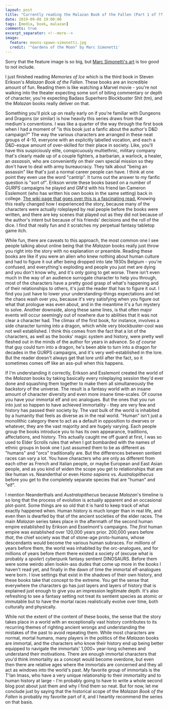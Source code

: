 ```yaml
---
layout: post
title: "Currently reading the Malazan Book of the Fallen (Part 1 of ??)"
date: 2019-09-08 19:00:00
tags: [media, book, malazan]
comments: true
excerpt_separator: <!--more-->
image:
  feature: moons-spawn-simonetti.jpg
  credit: '"Gardens of the Moon" by Marc Simonetti'
---
```


Sorry that the feature image is so big, but [Marc Simonetti's art](https://art.marcsimonetti.com/) is too good to not include.

I just finished reading _Memories of Ice_ which is the third book in Steven Erikson's _Malazan Book of the Fallen_. These books are an incredible amount of fun. Reading them is like watching a Marvel movie - you're not walking into the theater expecting some sort of biting commentary or depth of character, you're expecting Badass Superhero Blockbuster Shit (tm), and the _Malazan_ books really deliver on that.

<!--more-->

Something you'll pick up on really early on if you're familiar with Dungeons and Dragons (or similar) is how heavily this series draws from that medium's conventions. I was like a quarter of the way through the first book when I had a moment of "is this book just a fanfic about the author's D&D campaign?" The way the various characters are arranged in these neat groups of 4-10, everyone with an explicitly labelled vocation, and each a D&D-esque amount of over-skilled for their place in society. Like, you'll have this suspiciously elite, conspicuously multiethnic, military company that's clearly made up of a couple fighters, a barbarian, a warlock, a healer, an _assassin_, who are conveniently on their own special mission so they don't have to deal with army bureaucracy. They talk about "being an assassin" like that's just a normal career people can have. I think at one point they even use the word "cantrip". It turns out the answer to my fanfic question is "sort of". Erikson wrote these books based on a number of _GURPS_ campaigns he played and GM'd with his friend Ian Cameron Esslemont (who has written his own books in the same setting) back in college. [The wiki page that goes over this is a fascinating read.](https://malazan.fandom.com/wiki/Role-playing_Game_Origins_of_the_Malazan_Series) Knowing this really changed how I experienced the story, because many of the characters were actually roleplayed by real people before the books were written, and there are key scenes that played out as they did not because of the author's intent but because of his friends' decisions and the roll of the dice. I find that really fun and it scratches my perpetual fantasy tabletop game itch.

While fun, there are caveats to this approach, the most common one I see people talking about online being that the _Malazan_ books really just throw you right into the story with no explanation or preamble. Reading these books are like if you were an alien who knew nothing about human culture and had to figure it out after being dropped into late 1930s Belgium - you're confused, and everything's exploding and people you just met are dying and you don't know why, and it's only going to get worse. There isn't even much in the way of an audience surrogate character to help you through, most of the characters have a pretty good grasp of what's happening and of their relationships to others, it's just the reader that has to figure it out. I find you just have to lower your understanding-things expectations and let the chaos wash over you, because it's very satisfying when you figure out what that prologue was even about, and in the meantime it's a fun mystery to solve. Another downside, along these same lines, is that often major events will occur seemingly out of nowhere due to abilities that it was not clear a character had. The climax of the first book, for instance, involves a side character turning into a dragon, which while very blockbuster-cool was not well established. I think this comes from the fact that a lot of the characters, as well as the books' magic system and history, were pretty well fleshed out in the minds of the author for years in advance. So _of course_ that guy could turn into a dragon, he's been able to turn into a dragon for decades in the GURPS campaigns, and it's very well-established in the lore. But the reader doesn't always get that lore until after the fact, so it sometimes comes off like an ass-pull when this happens.

If I'm understanding it correctly, Erikson and Esslemont created the world of the _Malazan_ books by taking basically every roleplaying session they'd ever done and squashing them together to make them all simultaneously the backstory of the universe. The result is a fantasy world with an insane amount of character diversity and even more insane time-scales. Of course you have your immortal elf and orc analogues. But the ones that you run into just so happen to have achieved immortality - they are very few and history has passed their society by. The vast bulk of the world is inhabited by a humanity that feels as diverse as in the real world. "Human" isn't just a monolithic category there to act as a default in opposition to dwarves or whatever, they are the vast majority and are hugely varying. Each people group the books introduce you to has its own appearance, traditions, affectations, and history. This actually caught me off guard at first, I was so used to Elder Scrolls rules that when I got bombarded with the names of ethnic groups in book one I just assumed them to be as different as "humans" and "orcs" traditionally are. But the differences between sentient races can vary a lot. You have characters who are only as different from each other as French and Italian people, or maybe European and East Asian people, and as you kind of widen the scope you get to relationships that are like human vs. Neanderthal or even _Homo sapiens_ vs. _Australopithecus_ before you get to the completely separate species that are "human" and "elf".

I mention Neanderthals and _Australopithecus_ because _Malazan_'s timeline is so long that the process of evolution is actually apparent and an occasional plot-point. Some things are so old that it is hard to keep track of what exactly happened when. Human history is much longer than in real life, and even then is dwarfed by that of the ancient societies of the elder races. The main _Malazan_ series takes place in the aftermath of the second human empire established by Erikson and Esselmont's campaigns. The _first_ human empire was established over 120,000 years prior. 200,000 years before _that_, the chief society was that of stone-age proto-humans, whose descendants would become the various human subraces. For _millions_ of years before them, the world was inhabited by the orc-analogues, and for millions of years before _them_ there existed a society of (excuse what is probably a _spoiler_) cyberpunk fantasy sentient DINOSAURS. Before them were some weirdo alien lookin-ass dudes that come up more in the books I haven't read yet, and finally in the dawn of time the immortal elf-analogues were born. I love settings that exist in the shadows of their own history, and these books take that concept to the extreme. You get the sense that everywhere the characters go has just layers and layers of history that is explained just enough to give you an impression legitimate depth. It's also refreshing to see a fantasy setting not treat its sentient species as atomic or immutable but to have the mortal races realistically evolve over time, both culturally and physically.

While not the extent of the content of these books, the sense that the story takes place in a world with an exceptionally vast history contributes to its recurring themes of righting ancient wrongs and understanding the mistakes of the past to avoid repeating them. While most characters are normal, mortal humans, many players in the politics of the _Malazan_ books are immortal, and the characters who know their history end up being better equipped to navigate the immortals' 1,000+ year-long schemes and understand their motivations. There are enough immortal characters that you'd think immortality as a concept would become overdone, but even then there are relative ages where the immortals are concerned and they all act as windows into the world's past. My favorite group of immortals is the T'lan Imass, who have a very unique relationship to their immortality and to human history at large - I'm probably going to have to write a whole second blog post about just them and why I find them so neat. But for now, let me conclude just by saying that the historical scope of the _Malazan Book of the Fallen_ is probably my favorite part of it, and I heartily recommend the series on that basis.
